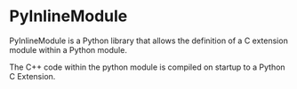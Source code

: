 # PyInlineModule

PyInlineModule is a Python library that allows the definition of a C extension module
within a Python module.

The C++ code within the python module is compiled on startup to a Python C Extension.
